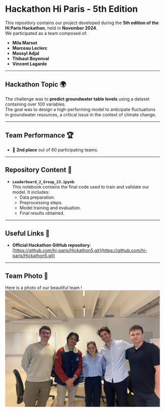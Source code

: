 # Hackathon Hi Paris - 5th Edition

This repository contains our project developed during the **5th edition of the Hi Paris Hackathon**, held in **November 2024**.  
We participated as a team composed of:
- **Mila Marsot**
- **Marceau Leclerc**
- **Massyl Adjal**
- **Thibaut Boyenval**
- **Vincent Lagarde**

---

## Hackathon Topic 🌍
The challenge was to **predict groundwater table levels** using a dataset containing over 100 variables.  
The goal was to design a high-performing model to anticipate fluctuations in groundwater resources, a critical issue in the context of climate change.

---

## Team Performance 🏆
- 🥈 **2nd place** out of 60 participating teams.

---

## Repository Content 📂
- **`Leaderboard_2_Group_23.ipynb`**:  
  This notebook contains the final code used to train and validate our model. It includes:
  - Data preparation.
  - Preprocessing steps.
  - Model training and evaluation.
  - Final results obtained.

---

## Useful Links 🔗
- **Official Hackathon GitHub repository**:  
  [https://github.com/hi-paris/Hickathon5.git](https://github.com/hi-paris/Hickathon5.git)

---

## Team Photo 📸
Here is a photo of our beautiful team !
![Hackathon Team Photo](photo_hackathon.jpeg)
